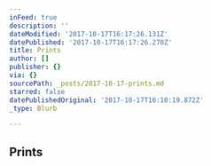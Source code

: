 ```yaml
---
inFeed: true
description: ''
dateModified: '2017-10-17T16:17:26.131Z'
datePublished: '2017-10-17T16:17:26.270Z'
title: Prints
author: []
publisher: {}
via: {}
sourcePath: _posts/2017-10-17-prints.md
starred: false
datePublishedOriginal: '2017-10-17T16:10:19.872Z'
_type: Blurb

---
```

## Prints